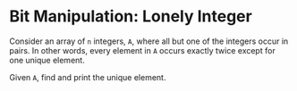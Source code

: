 # Bit Manipulation: Lonely Integer

Consider an array of `n` integers, `A`, where all but one of the integers occur in pairs. In other words, every element in `A` occurs exactly twice except for one unique element.

Given `A`, find and print the unique element.